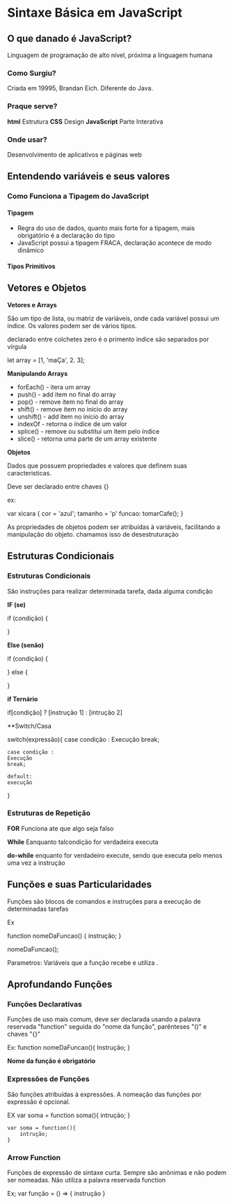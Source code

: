 # Sintaxe Básica em JavaScript

## O que danado é JavaScript?

Linguagem de programação de alto nível, próxima a linguagem humana

### Como Surgiu?

Criada em 19995, Brandan Eich. Diferente do Java.

### Praque serve?

**html** Estrutura
**CSS** Design
**JavaScript** Parte Interativa

### Onde usar?

Desenvolvimento de aplicativos e páginas web

## Entendendo variáveis e seus valores

### Como Funciona a Tipagem do JavaScript

#### Tipagem

- Regra do uso de dados, quanto mais forte for a tipagem, mais obrigatório é a declaração do tipo
- JavaScript possui a tipagem FRACA, declaração acontece de modo dinâmico

#### Tipos Primitivos

## Vetores e Objetos

**Vetores e Arrays**

São um tipo de lista, ou matriz de variáveis, onde cada variável possui um índice.
Os valores podem ser de vários tipos.

declarado entre colchetes
zero é o primento indice
são separados por vírgula

let array = [1, 'maÇa', 2. 3];

**Manipulando Arrays**

- forEach() - itera um array
- push() - add item no final do array
- pop() - remove item no final do array
- shift() - remove item no inicio do array
- unshift() - add item no início do array
- indexOf - retorna o índice de um valor
- splice() - remove ou substitui um item pelo índice
- slice() - retorna uma parte de um array existente

**Objetos**

Dados que possuem propriedades e valores que definem suas caracteristicas.

Deve ser declarado entre chaves {}

ex:

var xicara {
cor = 'azul';
tamanho = 'p'
funcao: tomarCafe();
}

As propriedades de objetos podem ser atribuídas à variáveis, facilitando a manipulação do objeto. chamamos isso de desestruturação

## Estruturas Condicionais

### Estruturas Condicionais

São instruções para realizar determinada tarefa, dada alguma condição

**IF (se)**

if (condição) {

}

**Else (senão)**

if (condição) {

} else {

}

**if Ternário**

if[condição] ? [instrução 1] : [intrução 2]

\*\*Switch/Casa

switch(expressão){
case condição :
Execução
break;

    case condição :
    Execução
    break;

    default:
    execução

}

### Estruturas de Repetição

**FOR** Funciona ate que algo seja falso

**While** Eanquanto talcondição for verdadeira executa

**do-while** enquanto for verdadeiro execute, sendo que executa pelo menos uma vez a instrução

## Funções e suas Particularidades

Funções são blocos de comandos e instruções para a execução de determinadas tarefas

Ex

function nomeDaFuncao() {
instrução;
}

nomeDaFuncao();

Parametros: Variáveis que a função recebe e utiliza .

## Aprofundando Funções

### Funções Declarativas

Funções de uso mais comum, deve ser declarada usando a palavra reservada "function" seguida do "nome da função", parênteses "()" e chaves "{}"

Ex: function nomeDaFuncao(){
Instrução;
}

**Nome da função é obrigatório**

### Expressões de Funções

São funções atribuídas à expressões. A nomeação das funções por expressão é opcional.

EX var soma = function soma(){
intrução;
}

    var soma = function(){
        intrução;
    }

### Arrow Function

Funções de expressão de sintaxe curta.
Sempre são anônimas e não podem ser nomeadas.
Não utiliza a palavra reservada function

Ex; var função = () => {
instrução
}
